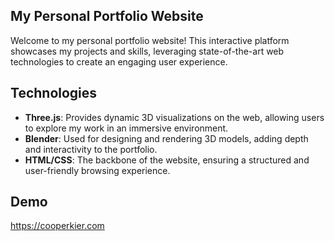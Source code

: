 ## My Personal Portfolio Website
Welcome to my personal portfolio website! This interactive platform showcases my projects and skills, leveraging state-of-the-art web technologies to create an engaging user experience.

## Technologies

- **Three.js**: Provides dynamic 3D visualizations on the web, allowing users to explore my work in an immersive environment.
- **Blender**: Used for designing and rendering 3D models, adding depth and interactivity to the portfolio.
- **HTML/CSS**: The backbone of the website, ensuring a structured and user-friendly browsing experience.

## Demo
https://cooperkier.com
